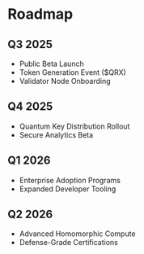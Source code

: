 # Roadmap

## Q3 2025
- Public Beta Launch  
- Token Generation Event ($QRX)  
- Validator Node Onboarding  

## Q4 2025
- Quantum Key Distribution Rollout  
- Secure Analytics Beta  

## Q1 2026
- Enterprise Adoption Programs  
- Expanded Developer Tooling  

## Q2 2026
- Advanced Homomorphic Compute  
- Defense-Grade Certifications  
